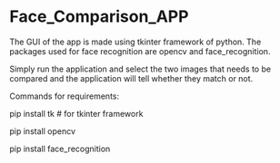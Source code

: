 # Face_Comparison_APP

The GUI of the app is made using tkinter framework of python. The packages used for face recognition are opencv and face_recognition.

Simply run the application and select the two images that needs to be compared and the application will tell whether they match or not.

Commands for requirements:

pip install tk  # for tkinter framework

pip install opencv

pip install face_recognition
